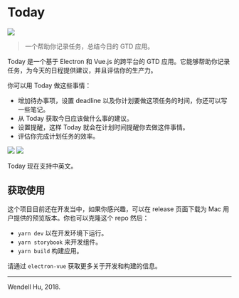 # Today

![](./showcase/welcome.png)

> 一个帮助你记录任务，总结今日的 GTD 应用。

Today 是一个基于 Electron 和 Vue.js 的跨平台的 GTD 应用。它能够帮助你记录任务，为今天的日程提供建议，并且评估你的生产力。

你可以用 Today 做这些事情：

* 增加待办事项，设置 deadline 以及你计划要做这项任务的时间，你还可以写一些笔记。
* 从 Today 获取今日应该做什么事的建议。
* 设置提醒，这样 Today 就会在计划时间提醒你去做这件事情。
* 评估你完成计划任务的效率。

![](./showcase/suggestions.png)
![](./showcase/summary.png)

Today 现在支持中英文。

## 获取使用

这个项目目前还在开发当中，如果你感兴趣，可以在 release 页面下载为 Mac 用户提供的预览版本。你也可以克隆这个 repo 然后：

* `yarn dev` 以在开发环境下运行。
* `yarn storybook` 来开发组件。
* `yarn build` 构建应用。

请通过 `electron-vue` 获取更多关于开发和构建的信息。

---

Wendell Hu, 2018.
